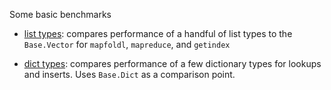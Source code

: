 Some basic benchmarks

- [list types](output/list-comparisons/index.md): compares performance
  of a handful of list types to the `Base.Vector` for `mapfoldl`, `mapreduce`,
  and `getindex`

- [dict types](output/dicts/index.md): compares performance of a few dictionary
  types for lookups and inserts. Uses `Base.Dict` as a comparison point.
